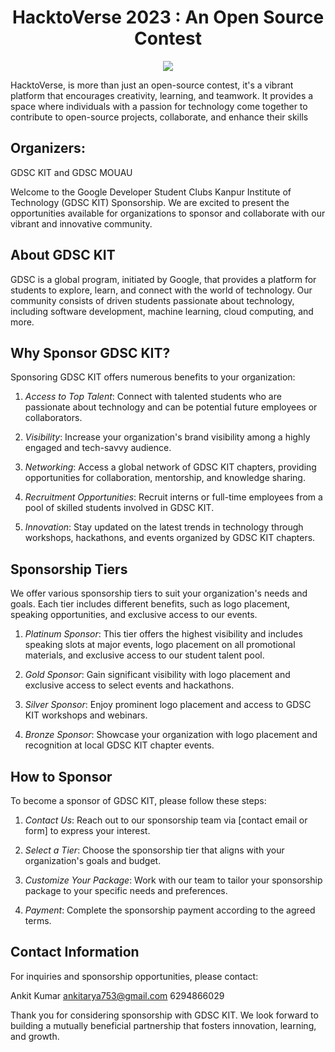 <h1 align="center">
  HacktoVerse 2023 : An Open Source Contest
</h1>
<p align="center">
  <img src="https://media.licdn.com/dms/image/D5622AQGw8YGO_JdQQQ/feedshare-shrink_800/0/1696268573158?e=1699488000&v=beta&t=zZ7erIxVInJdIWWmxBVh2YqN-jHFa4IWeAxlMyoaYlA" />
</p>

HacktoVerse, is more than just an open-source contest, it's a vibrant platform that encourages creativity, learning, and teamwork. It provides a space where individuals with a passion for technology come together to contribute to open-source projects, collaborate, and enhance their skills


## Organizers:
GDSC KIT and GDSC MOUAU 

Welcome to the Google Developer Student Clubs Kanpur Institute of Technology (GDSC KIT) Sponsorship. We are excited to present the opportunities available for organizations to sponsor and collaborate with our vibrant and innovative community.

## About GDSC KIT

GDSC is a global program, initiated by Google, that provides a platform for students to explore, learn, and connect with the world of technology. Our community consists of driven students passionate about technology, including software development, machine learning, cloud computing, and more.

## Why Sponsor GDSC KIT?

Sponsoring GDSC KIT offers numerous benefits to your organization:

1. *Access to Top Talent*: Connect with talented students who are passionate about technology and can be potential future employees or collaborators.

2. *Visibility*: Increase your organization's brand visibility among a highly engaged and tech-savvy audience.

3. *Networking*: Access a global network of GDSC KIT chapters, providing opportunities for collaboration, mentorship, and knowledge sharing.

4. *Recruitment Opportunities*: Recruit interns or full-time employees from a pool of skilled students involved in GDSC KIT.

5. *Innovation*: Stay updated on the latest trends in technology through workshops, hackathons, and events organized by GDSC KIT chapters.

## Sponsorship Tiers

We offer various sponsorship tiers to suit your organization's needs and goals. Each tier includes different benefits, such as logo placement, speaking opportunities, and exclusive access to our events.

1. *Platinum Sponsor*: This tier offers the highest visibility and includes speaking slots at major events, logo placement on all promotional materials, and exclusive access to our student talent pool.

2. *Gold Sponsor*: Gain significant visibility with logo placement and exclusive access to select events and hackathons.

3. *Silver Sponsor*: Enjoy prominent logo placement and access to GDSC KIT workshops and webinars.

4. *Bronze Sponsor*: Showcase your organization with logo placement and recognition at local GDSC KIT chapter events.

## How to Sponsor

To become a sponsor of GDSC KIT, please follow these steps:

1. *Contact Us*: Reach out to our sponsorship team via [contact email or form] to express your interest.

2. *Select a Tier*: Choose the sponsorship tier that aligns with your organization's goals and budget.

3. *Customize Your Package*: Work with our team to tailor your sponsorship package to your specific needs and preferences.

4. *Payment*: Complete the sponsorship payment according to the agreed terms.

## Contact Information

For inquiries and sponsorship opportunities, please contact:

Ankit Kumar 
ankitarya753@gmail.com
6294866029

Thank you for considering sponsorship with GDSC KIT. We look forward to building a mutually beneficial partnership that fosters innovation, learning, and growth.
